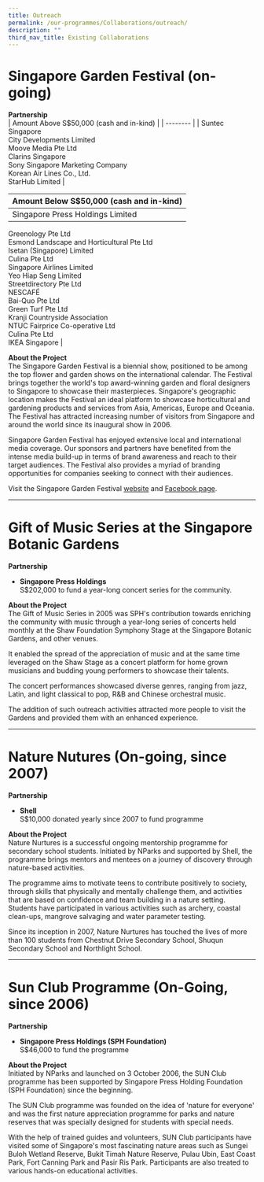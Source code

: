 ```yaml
---
title: Outreach
permalink: /our-programmes/Collaborations/outreach/
description: ""
third_nav_title: Existing Collaborations
---
```

# Singapore Garden Festival (on-going)
<b>Partnership</b><br>
| Amount Above S$50,000 (cash and in-kind)  |
| -------- |
| Suntec Singapore  
City Developments Limited  
Moove Media Pte Ltd  
Clarins Singapore  
Sony Singapore Marketing Company  
Korean Air Lines Co., Ltd.  
StarHub Limited  |


| Amount Below S$50,000 (cash and in-kind) | 
| -------- | 
| Singapore Press Holdings Limited  
Greenology Pte Ltd  
Esmond Landscape and Horticultural Pte Ltd  
Isetan (Singapore) Limited  
Culina Pte Ltd  
Singapore Airlines Limited  
Yeo Hiap Seng Limited  
Streetdirectory Pte Ltd  
NESCAFÉ  
Bai-Quo Pte Ltd  
Green Turf Pte Ltd  
Kranji Countryside Association  
NTUC Fairprice Co-operative Ltd  
Culina Pte Ltd  
IKEA Singapore |

<b>About the Project</b><br>
The Singapore Garden Festival is a biennial show, positioned to be among the top flower and garden shows on the international calendar. The Festival brings together the world's top award-winning garden and floral designers to Singapore to showcase their masterpieces. Singapore's geographic location makes the Festival an ideal platform to showcase horticultural and gardening products and services from Asia, Americas, Europe and Oceania. The Festival has attracted increasing number of visitors from Singapore and around the world since its inaugural show in 2006.  
  
Singapore Garden Festival has enjoyed extensive local and international media coverage. Our sponsors and partners have benefited from the intense media build-up in terms of brand awareness and reach to their target audiences. The Festival also provides a myriad of branding opportunities for companies seeking to connect with their audiences.  
  
Visit the Singapore Garden Festival [website](https://www.singaporegardenfestival.com/) and [Facebook page](https://www.facebook.com/SGGardenFest).

---
# Gift of Music Series at the Singapore Botanic Gardens
<b>Partnership</b><br>
* **Singapore Press Holdings**<br>
S$202,000 to fund a year-long concert series for the community.

<b>About the Project</b><br>
The Gift of Music Series in 2005 was SPH's contribution towards enriching the community with music through a year-long series of concerts held monthly at the Shaw Foundation Symphony Stage at the Singapore Botanic Gardens, and other venues.

It enabled the spread of the appreciation of music and at the same time leveraged on the Shaw Stage as a concert platform for home grown musicians and budding young performers to showcase their talents.

The concert performances showcased diverse genres, ranging from jazz, Latin, and light classical to pop, R&B and Chinese orchestral music.

The addition of such outreach activities attracted more people to visit the Gardens and provided them with an enhanced experience.

---
# Nature Nutures (On-going, since 2007)
<b>Partnership</b><br>
* **Shell**<br>
S$10,000 donated yearly since 2007 to fund programme

<b>About the Project</b><br>
Nature Nurtures is a successful ongoing mentorship programme for secondary school students. Initiated by NParks and supported by Shell, the programme brings mentors and mentees on a journey of discovery through nature-based activities.  
  
The programme aims to motivate teens to contribute positively to society, through skills that physically and mentally challenge them, and activities that are based on confidence and team building in a nature setting. Students have participated in various activities such as archery, coastal clean-ups, mangrove salvaging and water parameter testing.  
  
Since its inception in 2007, Nature Nurtures has touched the lives of more than 100 students from Chestnut Drive Secondary School, Shuqun Secondary School and Northlight School.

---
# Sun Club Programme (On-Going, since 2006)
<b>Partnership</b><br>
* **Singapore Press Holdings (SPH Foundation)**<br>
S$46,000 to fund the programme

<b>About the Project</b><br>
Initiated by NParks and launched on 3 October 2006, the SUN Club programme has been supported by Singapore Press Holding Foundation (SPH Foundation) since the beginning.  
  
The SUN Club programme was founded on the idea of 'nature for everyone' and was the first nature appreciation programme for parks and nature reserves that was specially designed for students with special needs.  
  
With the help of trained guides and volunteers, SUN Club participants have visited some of Singapore's most fascinating nature areas such as Sungei Buloh Wetland Reserve, Bukit Timah Nature Reserve, Pulau Ubin, East Coast Park, Fort Canning Park and Pasir Ris Park. Participants are also treated to various hands-on educational activities.